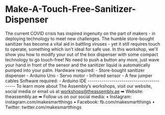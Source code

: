 # Make-A-Touch-Free-Sanitizer-Dispenser
The current COVID crisis has inspired ingenuity on the part of makers - in deploying technology to meet new challenges. The humble store-bought sanitizer has become a vital aid in battling viruses - yet it still requires touch to operate, something which isn't ideal for safe use. In this workshop, we'll show you how to modify your out of the box dispenser with some compact technology to go touch-free! No need to push a button any more, just wave your hand in front of the sensor and the sanitizer liquid is automatically pumped into your palm. Hardware required: - Store-bought sanitizer dispenser - Arduino Uno - Servo motor - Infrared sensor - A few jumper cables Software required: - Arduino IDE  -----------------------------------------  To learn more about The Assembly’s workshops, visit our website, social media or email us at workshops@theassembly.ae  ➡ Website: theassembly.ae  ➡ Follow us on our social media: • Instagram: instagram.com/makesmartthings • Facebook: fb.com/makesmartthings  • Twitter: twitter.com/makesmartthings
